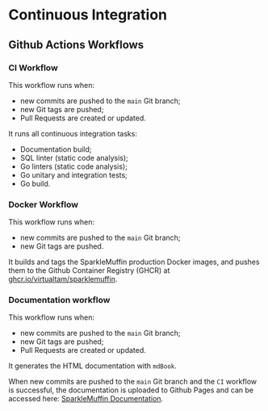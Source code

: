 # Continuous Integration
## Github Actions Workflows
### CI Workflow
This workflow runs when:

- new commits are pushed to the `main` Git branch;
- new Git tags are pushed;
- Pull Requests are created or updated.

It runs all continuous integration tasks:

- Documentation build;
- SQL linter (static code analysis);
- Go linters (static code analysis);
- Go unitary and integration tests;
- Go build.

### Docker Workflow
This workflow runs when:

- new commits are pushed to the `main` Git branch;
- new Git tags are pushed.

It builds and tags the SparkleMuffin production Docker images, and pushes them to
the Github Container Registry (GHCR) at
[ghcr.io/virtualtam/sparklemuffin](https://github.com/virtualtam/sparklemuffin/pkgs/container/sparklemuffin).

### Documentation workflow
This workflow runs when:

- new commits are pushed to the `main` Git branch;
- new Git tags are pushed;
- Pull Requests are created or updated.

It generates the HTML documentation with `mdBook`.

When new commits are pushed to the `main` Git branch and the `CI` workflow is successful,
the documentation is uploaded to Github Pages and can be accessed here: [SparkleMuffin Documentation](https://virtualtam.github.io/sparklemuffin/).
